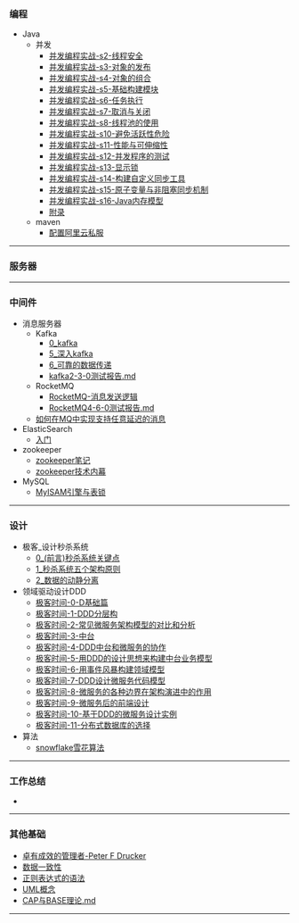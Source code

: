 ### 编程

- Java
    - 并发
      -  [并发编程实战-s2-线程安全](article/编程/JAVA/并发/并发编程实战-s2-线程安全.md) 
      -  [并发编程实战-s3-对象的发布](article/编程/JAVA/并发/并发编程实战-s3-对象的发布.md) 
      -  [并发编程实战-s4-对象的组合](article/编程/JAVA/并发/并发编程实战-s4-对象的组合.md) 
      -  [并发编程实战-s5-基础构建模块](article/编程/JAVA/并发/并发编程实战-s5-基础构建模块.md) 
      -  [并发编程实战-s6-任务执行](article/编程/JAVA/并发/并发编程实战-s6-任务执行.md) 
      -  [并发编程实战-s7-取消与关闭](article/编程/JAVA/并发/并发编程实战-s7-取消与关闭.md) 
      -  [并发编程实战-s8-线程池的使用](article/编程/JAVA/并发/并发编程实战-s8-线程池的使用.md) 
      -  [并发编程实战-s10-避免活跃性危险](article/编程/JAVA/并发/并发编程实战-s10-避免活跃性危险.md) 
      -  [并发编程实战-s11-性能与可伸缩性](article/编程/JAVA/并发/并发编程实战-s11-性能与可伸缩性.md) 
      -  [并发编程实战-s12-并发程序的测试](article/编程/JAVA/并发/并发编程实战-s12-并发程序的测试.md) 
      -  [并发编程实战-s13-显示锁](article/编程/JAVA/并发/并发编程实战-s13-显示锁.md) 
      -  [并发编程实战-s14-构建自定义同步工具](article/编程/JAVA/并发/并发编程实战-s14-构建自定义同步工具.md) 
      -  [并发编程实战-s15-原子变量与非阻塞同步机制](article/编程/JAVA/并发/并发编程实战-s15-原子变量与非阻塞同步机制.md) 
      -  [并发编程实战-s16-Java内存模型](article/编程/JAVA/并发/并发编程实战-s16-Java内存模型.md) 
      -  [附录](article/编程/JAVA/并发/附录.md) 
    - maven
      -  [配置阿里云私服](article/编程/maven/配置阿里云私服.md) 
---

### 服务器

---

### 中间件
- 消息服务器
    - Kafka
        - [0_kafka](article/中间件/消息服务器/Kafka.md)
        - [5_深入kafka](article/中间件/消息服务器/5深入kafka.md)
        - [6_可靠的数据传递](article/中间件/消息服务器/6可靠的数据传递.md)
        -  [kafka2-3-0测试报告.md](article/中间件/消息服务器/kafka2-3-0测试报告.md) 
    - RocketMQ
        - [RocketMQ-消息发送逻辑](article/中间件/消息服务器/RocketMQ-消息发送逻辑.md)
        -  [RocketMQ4-6-0测试报告.md](article/中间件/消息服务器/RocketMQ4-6-0测试报告.md) 
    - [如何在MQ中实现支持任意延迟的消息](article/中间件/消息服务器/如何在MQ中实现支持任意延迟的消息.md)
- ElasticSearch
    - [入门](article/中间件/ElasticSearch/入门.md)
- zookeeper
    - [zookeeper笔记](article/中间件/zookeeper/zookeeper笔记.md)
    - [zookeeper技术内幕](article/中间件/zookeeper/zookeeper技术内幕.md)
- MySQL
    - [MyISAM引擎与表锁](article/中间件/mysql/MyISAM引擎与表锁.md)
---

### 设计
- 极客_设计秒杀系统
    - [0_(前言)秒杀系统关键点](article/设计/极客-设计秒杀系统/0前言-秒杀系统关键点.md)
    - [1_秒杀系统五个架构原则](/article/设计/极客-设计秒杀系统/1秒杀系统五个架构原则.md)
    - [2_数据的动静分离](article/设计/极客-设计秒杀系统/2数据的动静分离.md)
- 领域驱动设计DDD
    -  [极客时间-0-D基础篇](article/设计/DDD/极客时间-0-D基础篇.md) 
    -  [极客时间-1-DDD分层构](article/设计/DDD/极客时间-1-DDD分层构.md) 
    -  [极客时间-2-常见微服务架构模型的对比和分析](article/设计/DDD/极客时间-2-常见微服务架构模型的对比和分析.md) 
    -  [极客时间-3-中台](article/设计/DDD/极客时间-3-中台.md) 
    -  [极客时间-4-DDD中台和微服务的协作](article/设计/DDD/极客时间-4-DDD中台和微服务的协作.md) 
    -  [极客时间-5-用DDD的设计思想来构建中台业务模型](article/设计/DDD/极客时间-5-用DDD的设计思想来构建中台业务模型.md) 
    -  [极客时间-6-用事件风暴构建领域模型](article/设计/DDD/极客时间-6-用事件风暴构建领域模型.md) 
    -  [极客时间-7-DDD设计微服务代码模型](article/设计/DDD/极客时间-7-DDD设计微服务代码模型.md) 
    -  [极客时间-8-微服务的各种边界在架构演进中的作用](article/设计/DDD/极客时间-8-微服务的各种边界在架构演进中的作用.md) 
    -  [极客时间-9-微服务后的前端设计](article/设计/DDD/极客时间-9-微服务后的前端设计.md) 
    -  [极客时间-10-基于DDD的微服务设计实例](article/设计/DDD/极客时间-10-基于DDD的微服务设计实例.md) 
    -  [极客时间-11-分布式数据库的选择](article/设计/DDD/极客时间-11-分布式数据库的选择.md) 
- 算法
    - [snowflake雪花算法](article/设计/算法algarithm/snowflake雪花算法.md)

---

### 工作总结

- 

---

### 其他基础
- [卓有成效的管理者-Peter F Drucker](article/其他基础/卓有成效的管理者-Peter.F.Drucker.md)
- [数据一致性](article/其他基础/数据一致性.md)
- [正则表达式的语法](article/其他基础/正则表达式的语法.md)
- [UML概念](article/其他基础/UML概念.md)
- [CAP与BASE理论.md](article/其他基础/CAP与BASE理论.md) 

---
